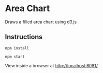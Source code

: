# Area Chart
Draws a filled area chart using d3.js

## Instructions
```
npm install
```

```
npm start
```

View inside a browser at [http://localhost:8081/](http://localhost:8081/)
